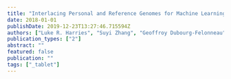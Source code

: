```yaml
---
title: "Interlacing Personal and Reference Genomes for Machine Learning Disease-Variant Detection"
date: 2018-01-01
publishDate: 2019-12-23T13:27:46.715594Z
authors: ["Luke R. Harries", "Suyi Zhang", "Geoffroy Dubourg-Felonneau", "James HR Farmery", "Jonathan Sinai", "Belle Taylor", "Nirmesh Patel", "John W. Cassidy", "John Shawe-Taylor", "Harry W. Clifford"]
publication_types: ["2"]
abstract: ""
featured: false
publication: ""
tags: ["_tablet"]
---
```


